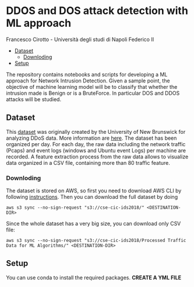 
# DDOS and DOS attack detection with ML approach
Francesco Cirotto - Università degli studi di Napoli Federico II

 * [Dataset](#dataset)
   + [Downloding](#downloding)
 * [Setup](#setup)

The repository contains notebooks and scripts for developing a ML approach for Network Intrusion Detection.
Given a sample point, the objective of machine learning model will be to classify that whether the intrusion made is Benign or is a BruteForce. In particular DOS and DDOS attacks will be studied.

## Dataset
This [dataset](https://registry.opendata.aws/cse-cic-ids2018/) was originally created by the University of New Brunswick for analyzing DDoS data. More information are [here](https://www.unb.ca/cic/datasets/ids-2018.html). The dataset has been organized per day. For each day, the raw data including the network traffic (Pcaps) and event logs (windows and Ubuntu event Logs) per machine are recorded. A feature extraction process from the raw data allows to visualize data organized in a CSV file, containing more than 80 traffic feature. 

### Downloding
The dataset is stored on AWS, so first you need to download AWS CLI by following [instructions](https://aws.amazon.com/cli/). Then you can download the full dataset by doing
```
aws s3 sync --no-sign-request "s3://cse-cic-ids2018/" <DESTINATION-DIR>
```
Since the whole dataset has a very big size, you can download only CSV file:
``` 
aws s3 sync --no-sign-request "s3://cse-cic-ids2018/Processed Traffic Data for ML Algorithms/" <DESTINATION-DIR>
```

## Setup
You can use conda to install the required packages. **CREATE A YML FILE**
